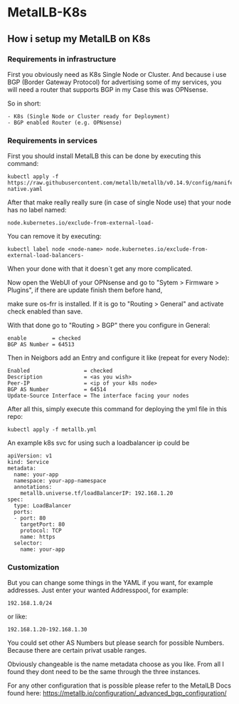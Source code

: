 # MetalLB-K8s

## How i setup my MetalLB on K8s

### Requirements in infrastructure

First you obviously need as K8s Single Node or Cluster.
And because i use BGP (Border Gateway Protocol) for advertising some of my services,
you will need a router that supports BGP in my Case this was OPNsense.

So in short:
```
- K8s (Single Node or Cluster ready for Deployment)
- BGP enabled Router (e.g. OPNsense)
```

### Requirements in services

First you should install MetalLB this can be done by executing this command:
```
kubectl apply -f https://raw.githubusercontent.com/metallb/metallb/v0.14.9/config/manifests/metallb-native.yaml
```

After that make really really sure (in case of single Node use) that your node has no label named:
```
node.kubernetes.io/exclude-from-external-load-
```
You can remove it by executing:
```
kubectl label node <node-name> node.kubernetes.io/exclude-from-external-load-balancers-
```
When your done with that it doesn´t get any more complicated.

Now open the WebUI of your OPNsense and go to "Sytem > Firmware > Plugins", if there are update finish them before hand,

make sure os-frr is installed. If it is go to "Routing > General" and activate check enabled than save.

With that done go to "Routing > BGP" there you configure in General:
```
enable        = checked
BGP AS Number = 64513
```
Then in Neigbors add an Entry and configure it like (repeat for every Node):
```
Enabled                 = checked
Description             = <as you wish>
Peer-IP                 = <ip of your k8s node>
BGP AS Number           = 64514
Update-Source Interface = The interface facing your nodes 
```
After all this, simply execute this command for deploying the yml file in this repo:
```
kubectl apply -f metallb.yml
```

An example k8s svc for using such a loadbalancer ip could be
```
apiVersion: v1
kind: Service
metadata:
  name: your-app
  namespace: your-app-namespace
  annotations:
    metallb.universe.tf/loadBalancerIP: 192.168.1.20
spec:
  type: LoadBalancer
  ports:
  - port: 80
    targetPort: 80
    protocol: TCP
    name: https
  selector:
    name: your-app
```

### Customization

But you can change some things in the YAML if you want, for example addresses.
Just enter your wanted Addresspool, for example:
```
192.168.1.0/24 
```
or like:
```
192.168.1.20-192.168.1.30
```

You could set other AS Numbers but please search for possible Numbers. Because there are certain privat usable ranges.

Obviously changeable is the name metadata choose as you like. From all I found they dont need to be the same through the three instances.

For any other configuration that is possible please refer to the MetalLB Docs found here:
https://metallb.io/configuration/_advanced_bgp_configuration/
